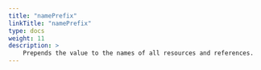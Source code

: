 ```yaml
---
title: "namePrefix"
linkTitle: "namePrefix"
type: docs
weight: 11
description: >
    Prepends the value to the names of all resources and references.
---
```


